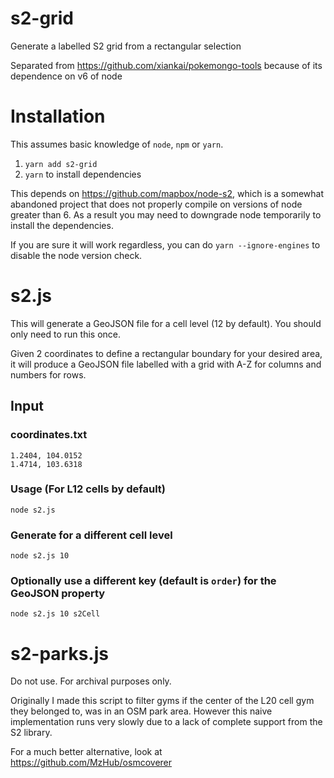 # s2-grid
Generate a labelled S2 grid from a rectangular selection

Separated from https://github.com/xiankai/pokemongo-tools because of its dependence on v6 of node

# Installation
This assumes basic knowledge of `node`, `npm` or `yarn`.

1. `yarn add s2-grid`
2. `yarn` to install dependencies

This depends on https://github.com/mapbox/node-s2, which is a somewhat abandoned project that does not properly compile on versions of node greater than 6. As a result you may need to downgrade node temporarily to install the dependencies.

If you are sure it will work regardless, you can do `yarn --ignore-engines` to disable the node version check.

# s2.js
This will generate a GeoJSON file for a cell level (12 by default). You should only need to run this once.

Given 2 coordinates to define a rectangular boundary for your desired area, it will produce a GeoJSON file labelled with a grid with A-Z for columns and numbers for rows.

## Input

### coordinates.txt
```
1.2404, 104.0152
1.4714, 103.6318
```

### Usage (For L12 cells by default)
`node s2.js`

### Generate for a different cell level
`node s2.js 10`

### Optionally use a different key (default is `order`) for the GeoJSON property
`node s2.js 10 s2Cell`

# s2-parks.js
Do not use. For archival purposes only.

Originally I made this script to filter gyms if the center of the L20 cell gym they belonged to, was in an OSM park area. However this naive implementation runs very slowly due to a lack of complete support from the S2 library.

For a much better alternative, look at https://github.com/MzHub/osmcoverer
